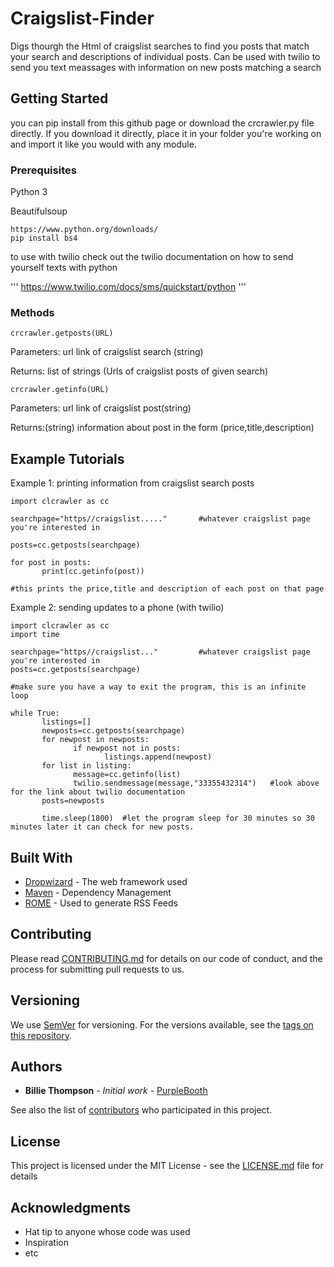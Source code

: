 # Craigslist-Finder

Digs thourgh the Html of craigslist searches to find you posts that match your search and descriptions of individual posts.  Can be used with twilio to send you text meassages with information on new posts matching a search

## Getting Started

you can pip install from this github page or download the crcrawler.py file directly. If you download it directly, place it in your folder you're working on and import it like you would with any module. 

### Prerequisites

Python 3

Beautifulsoup

```
https://www.python.org/downloads/
pip install bs4
```

to use with twilio check out the twilio documentation on how to send yourself texts with python

'''
https://www.twilio.com/docs/sms/quickstart/python
'''



### Methods



```
crcrawler.getposts(URL)
```

Parameters: url link of craigslist search (string)

Returns: list of strings (Urls of craigslist posts of given search)


```
crcrawler.getinfo(URL)
```

Parameters: url link of craigslist post(string)

Returns:(string) information about post in the form (price,title,description)


## Example Tutorials

Example 1: printing information from craigslist search posts

```
import clcrawler as cc

searchpage="https//craigslist....."       #whatever craigslist page you're interested in

posts=cc.getposts(searchpage)

for post in posts:
       print(cc.getinfo(post))

#this prints the price,title and description of each post on that page
```

Example 2: sending updates to a phone (with twilio)
```
import clcrawler as cc
import time

searchpage="https//craigslist..."         #whatever craigslist page you're interested in
posts=cc.getposts(searchpage)

#make sure you have a way to exit the program, this is an infinite loop

while True:
       listings=[]
       newposts=cc.getposts(searchpage)
       for newpost in newposts:
              if newpost not in posts:
                     listings.append(newpost)
       for list in listing:
              message=cc.getinfo(list)
              twilio.sendmessage(message,"33355432314")   #look above for the link about twilio documentation
       posts=newposts
       
       time.sleep(1800)  #let the program sleep for 30 minutes so 30 minutes later it can check for new posts.  
```



## Built With

* [Dropwizard](http://www.dropwizard.io/1.0.2/docs/) - The web framework used
* [Maven](https://maven.apache.org/) - Dependency Management
* [ROME](https://rometools.github.io/rome/) - Used to generate RSS Feeds

## Contributing

Please read [CONTRIBUTING.md](https://gist.github.com/PurpleBooth/b24679402957c63ec426) for details on our code of conduct, and the process for submitting pull requests to us.

## Versioning

We use [SemVer](http://semver.org/) for versioning. For the versions available, see the [tags on this repository](https://github.com/your/project/tags). 

## Authors

* **Billie Thompson** - *Initial work* - [PurpleBooth](https://github.com/PurpleBooth)

See also the list of [contributors](https://github.com/your/project/contributors) who participated in this project.

## License

This project is licensed under the MIT License - see the [LICENSE.md](LICENSE.md) file for details

## Acknowledgments

* Hat tip to anyone whose code was used
* Inspiration
* etc
       



